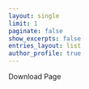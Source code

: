 ```yaml
---
layout: single
limit: 1
paginate: false
show_excerpts: false
entries_layout: list
author_profile: true
---
```


Download Page
